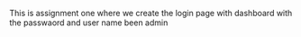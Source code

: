 This is assignment one where we create the login page with dashboard with the passwaord and user name been admin